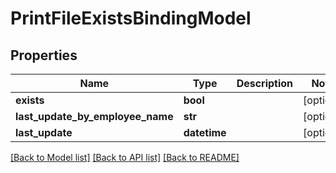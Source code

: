 # PrintFileExistsBindingModel

## Properties
Name | Type | Description | Notes
------------ | ------------- | ------------- | -------------
**exists** | **bool** |  | [optional] 
**last_update_by_employee_name** | **str** |  | [optional] 
**last_update** | **datetime** |  | [optional] 

[[Back to Model list]](../README.md#documentation-for-models) [[Back to API list]](../README.md#documentation-for-api-endpoints) [[Back to README]](../README.md)


